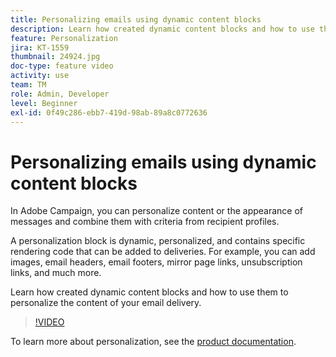 ```yaml
---
title: Personalizing emails using dynamic content blocks
description: Learn how created dynamic content blocks and how to use them to personalize the content of your email delivery.
feature: Personalization
jira: KT-1559
thumbnail: 24924.jpg
doc-type: feature video
activity: use
team: TM
role: Admin, Developer
level: Beginner
exl-id: 0f49c286-ebb7-419d-98ab-89a8c0772636
---
```


# Personalizing emails using dynamic content blocks

In Adobe Campaign, you can personalize content or the appearance of messages and combine them with criteria from recipient profiles.

A personalization block is dynamic, personalized, and contains specific rendering code that can be added to deliveries. For example, you can add images, email headers, email footers, mirror page links, unsubscription links, and much more.

Learn how created dynamic content blocks and how to use them to personalize the content of your email delivery.

>[!VIDEO](https://video.tv.adobe.com/v/24924?quality=12&learn=on)

To learn more about personalization, see the [product documentation](https://experienceleague.adobe.com/docs/campaign-classic/using/sending-messages/personalizing-deliveries/about-personalization.html).
